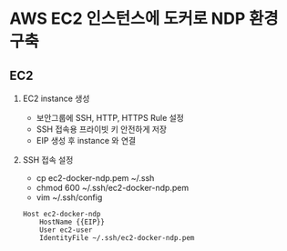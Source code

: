 # AWS EC2 인스턴스에 도커로 NDP 환경 구축

## EC2

1. EC2 instance 생성
    * 보안그룹에 SSH, HTTP, HTTPS Rule 설정
    * SSH 접속용 프라이빗 키 안전하게 저장
    * EIP 생성 후 instance 와 연결
    
1. SSH 접속 설정
    * cp ec2-docker-ndp.pem ~/.ssh
    * chmod 600 ~/.ssh/ec2-docker-ndp.pem
    * vim ~/.ssh/config
    ```
    Host ec2-docker-ndp
        HostName {{EIP}}                                                                                                   
        User ec2-user                                                                                                           
        IdentityFile ~/.ssh/ec2-docker-ndp.pem   
    ```
    
